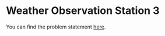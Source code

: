 # Weather Observation Station 3

You can find the problem statement [here](https://www.hackerrank.com/challenges/weather-observation-station-3/problem?isFullScreen=false).
